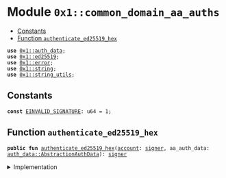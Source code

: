 
<a id="0x1_common_domain_aa_auths"></a>

# Module `0x1::common_domain_aa_auths`



-  [Constants](#@Constants_0)
-  [Function `authenticate_ed25519_hex`](#0x1_common_domain_aa_auths_authenticate_ed25519_hex)


<pre><code><b>use</b> <a href="auth_data.md#0x1_auth_data">0x1::auth_data</a>;
<b>use</b> <a href="../../nabob-stdlib/doc/ed25519.md#0x1_ed25519">0x1::ed25519</a>;
<b>use</b> <a href="../../nabob-stdlib/../move-stdlib/doc/error.md#0x1_error">0x1::error</a>;
<b>use</b> <a href="../../nabob-stdlib/../move-stdlib/doc/string.md#0x1_string">0x1::string</a>;
<b>use</b> <a href="../../nabob-stdlib/doc/string_utils.md#0x1_string_utils">0x1::string_utils</a>;
</code></pre>



<a id="@Constants_0"></a>

## Constants


<a id="0x1_common_domain_aa_auths_EINVALID_SIGNATURE"></a>



<pre><code><b>const</b> <a href="common_domain_aa_auths.md#0x1_common_domain_aa_auths_EINVALID_SIGNATURE">EINVALID_SIGNATURE</a>: u64 = 1;
</code></pre>



<a id="0x1_common_domain_aa_auths_authenticate_ed25519_hex"></a>

## Function `authenticate_ed25519_hex`



<pre><code><b>public</b> <b>fun</b> <a href="common_domain_aa_auths.md#0x1_common_domain_aa_auths_authenticate_ed25519_hex">authenticate_ed25519_hex</a>(<a href="account.md#0x1_account">account</a>: <a href="../../nabob-stdlib/../move-stdlib/doc/signer.md#0x1_signer">signer</a>, aa_auth_data: <a href="auth_data.md#0x1_auth_data_AbstractionAuthData">auth_data::AbstractionAuthData</a>): <a href="../../nabob-stdlib/../move-stdlib/doc/signer.md#0x1_signer">signer</a>
</code></pre>



<details>
<summary>Implementation</summary>


<pre><code><b>public</b> <b>fun</b> <a href="common_domain_aa_auths.md#0x1_common_domain_aa_auths_authenticate_ed25519_hex">authenticate_ed25519_hex</a>(<a href="account.md#0x1_account">account</a>: <a href="../../nabob-stdlib/../move-stdlib/doc/signer.md#0x1_signer">signer</a>, aa_auth_data: AbstractionAuthData): <a href="../../nabob-stdlib/../move-stdlib/doc/signer.md#0x1_signer">signer</a> {
    <b>let</b> hex_digest = <a href="../../nabob-stdlib/doc/string_utils.md#0x1_string_utils_to_string">string_utils::to_string</a>(aa_auth_data.digest());

    <b>let</b> public_key = new_unvalidated_public_key_from_bytes(*aa_auth_data.domain_account_identity());
    <b>let</b> signature = new_signature_from_bytes(*aa_auth_data.domain_authenticator());
    <b>assert</b>!(
        <a href="../../nabob-stdlib/doc/ed25519.md#0x1_ed25519_signature_verify_strict">ed25519::signature_verify_strict</a>(
            &signature,
            &public_key,
            *hex_digest.bytes(),
        ),
        <a href="../../nabob-stdlib/../move-stdlib/doc/error.md#0x1_error_permission_denied">error::permission_denied</a>(<a href="common_domain_aa_auths.md#0x1_common_domain_aa_auths_EINVALID_SIGNATURE">EINVALID_SIGNATURE</a>)
    );

    <a href="account.md#0x1_account">account</a>
}
</code></pre>



</details>


[move-book]: https://nabob.dev/move/book/SUMMARY
